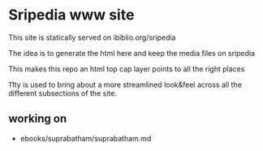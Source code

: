 # Sripedia www site

This site is statically served on ibiblio.org/sripedia

The idea is to generate the html here and keep the media files on sripedia

This makes this repo an html top cap layer points to all the right places

11ty is used to bring about a more streamlined look&feel across all the different subsections of the site.

## working on
- ebooks/suprabatham/suprabatham.md